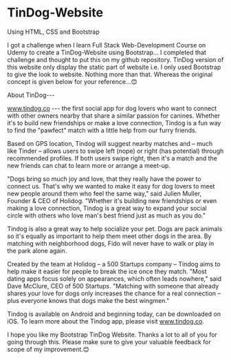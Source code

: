 # TinDog-Website
Using HTML, CSS and Bootstrap


I got a challenge when I learn Full Stack Web-Development Course on Udemy to create a TinDog-Website using Bootstrap... I completed that challenge and thought to put this on my github repository. TinDog version of this website only display the static part of website i.e. I only used Bootstrap to give the look to website. Nothing more than that.
Whereas the original concept is given below for your reference...😊

About TinDog---

www.tindog.co --- the first social app for dog lovers who want to connect with other owners nearby that share a similar passion for canines. Whether it's to build new friendships or make a love connection, Tindog is a fun way to find the "pawfect" match with a little help from our furry friends.

Based on GPS location, Tindog will suggest nearby matches and – much like Tinder – allows users to swipe left (nope) or right (has potential) through recommended profiles. If both users swipe right, then it's a match and the new friends can chat to learn more or arrange a meet-up.

"Dogs bring so much joy and love, that they really have the power to connect us. That's why we wanted to make it easy for dog lovers to meet new people around them who feel the same way," said Julien Muller, Founder & CEO of Holidog. "Whether it's building new friendships or even making a love connection, Tindog is a great way to expand your social circle with others who love man's best friend just as much as you do."

Tindog is also a great way to help socialize your pet. Dogs are pack animals so it's equally as important to help them meet other dogs in the area. By matching with neighborhood dogs, Fido will never have to walk or play in the park alone again.

Created by the team at Holidog – a 500 Startups company – Tindog aims to help make it easier for people to break the ice once they match. "Most dating apps focus solely on appearances, which often leads nowhere," said Dave McClure, CEO of 500 Startups. "Matching with someone that already shares your love for dogs only increases the chance for a real connection – plus everyone knows that dogs make the best wingmen."

Tindog is available on Android and beginning today, can be downloaded on iOS. To learn more about the Tindog app, please visit www.tindog.co.

I hope you like my Bootstrap TinDog Website. Thanks a lot to all of you for going through this. Please make sure to give your valuable feedback for scope of my improvement.😊

